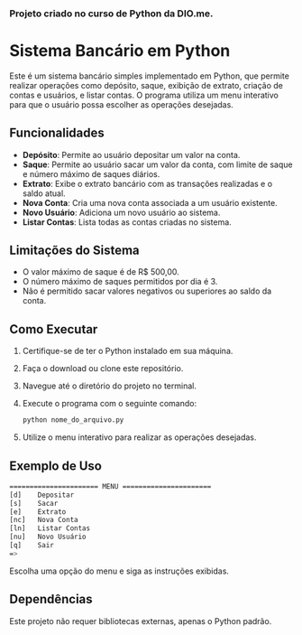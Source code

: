 ### Projeto criado no curso de Python da DIO.me.


# Sistema Bancário em Python

Este é um sistema bancário simples implementado em Python, que permite realizar operações como depósito, saque, exibição de extrato, criação de contas e usuários, e listar contas. O programa utiliza um menu interativo para que o usuário possa escolher as operações desejadas.

## Funcionalidades

- **Depósito**: Permite ao usuário depositar um valor na conta.
- **Saque**: Permite ao usuário sacar um valor da conta, com limite de saque e número máximo de saques diários.
- **Extrato**: Exibe o extrato bancário com as transações realizadas e o saldo atual.
- **Nova Conta**: Cria uma nova conta associada a um usuário existente.
- **Novo Usuário**: Adiciona um novo usuário ao sistema.
- **Listar Contas**: Lista todas as contas criadas no sistema.

## Limitações do Sistema

- O valor máximo de saque é de R$ 500,00.
- O número máximo de saques permitidos por dia é 3.
- Não é permitido sacar valores negativos ou superiores ao saldo da conta.

## Como Executar

1. Certifique-se de ter o Python instalado em sua máquina.
2. Faça o download ou clone este repositório.
3. Navegue até o diretório do projeto no terminal.
4. Execute o programa com o seguinte comando:

   ```bash
   python nome_do_arquivo.py
   ```

5. Utilize o menu interativo para realizar as operações desejadas.

## Exemplo de Uso

```bash
====================== MENU ======================
[d]    Depositar
[s]    Sacar
[e]    Extrato
[nc]   Nova Conta
[ln]   Listar Contas
[nu]   Novo Usuário
[q]    Sair
=> 
```

Escolha uma opção do menu e siga as instruções exibidas.

## Dependências

Este projeto não requer bibliotecas externas, apenas o Python padrão.
